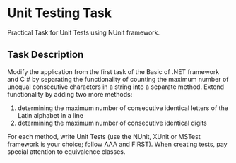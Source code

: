 # Unit Testing Task

Practical Task for Unit Tests using NUnit framework.

## Task Description

Modify the application from the first task of the Basic of .NET framework and C # by separating the functionality of counting the maximum number of unequal consecutive characters in a string into a separate method.
Extend functionality by adding two more methods:

1. determining the maximum number of consecutive identical letters of the Latin alphabet in a line
2. determining the maximum number of consecutive identical digits

For each method, write Unit Tests (use the NUnit, XUnit or MSTest framework is your choice; follow AAA and FIRST). When creating tests, pay special attention to equivalence classes.
 

